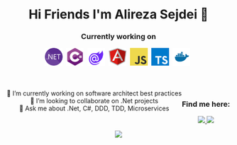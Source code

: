 <div align="center">
<h1>Hi Friends I'm Alireza Sejdei 👋</h1>

  <h3>Currently working on</h3>
<div>
  <img src="https://raw.githubusercontent.com/AlirezaSejdeii/alirezasejdeii/main/dotnet-svgrepo-com.svg" title=".Net" alt=".Net" width="40" height="40"/>&nbsp;
  <img src="https://raw.githubusercontent.com/AlirezaSejdeii/alirezasejdeii/main/cdnlogo.com_c.svg" title="C#" alt=".Net" width="40" height="40"/>&nbsp;
  <img src="https://raw.githubusercontent.com/AlirezaSejdeii/alirezasejdeii/main/blazor.svg" title="Blazor" alt="Blazor" width="40" height="40"/>&nbsp;
  <img src="https://raw.githubusercontent.com/AlirezaSejdeii/alirezasejdeii/main/angular-icon.svg" title="Angular" alt="Angular" width="40" height="40"/>&nbsp;
  <img src="https://raw.githubusercontent.com/AlirezaSejdeii/alirezasejdeii/main/js_logo.svg" title="Javascript" alt="Angular" width="40" height="40"/>&nbsp;
  <img src="https://raw.githubusercontent.com/AlirezaSejdeii/alirezasejdeii/main/typescript.svg" title="Angular" alt="Typescript" width="40" height="40"/>&nbsp;
  <img src="https://raw.githubusercontent.com/AlirezaSejdeii/alirezasejdeii/main/docker-svgrepo-com.svg" title="docker" alt="docker" width="40" height="40"/>&nbsp;
  <!--
  <img src="https://github.com/AlirezaSejdeii/alirezasejdeii/blob/main/kubernetes-svgrepo-com.svg" title="kubernetes"  alt="kubernetes" width="40" height="40"/>&nbsp;
  -->
</div>
</div>
<br>
<br>
<br>

<div style="float:left" align="center"> 
 🔭 I’m currently working on software architect best practices
 <br>
 👯 I’m looking to collaborate on .Net projects
 <br>
 💬 Ask me about .Net, C#, DDD, TDD, Microservices
 <br>
<br>
</div>

<h3 align="center">Find me here:</h3>
<p align="center">
 <a href="https://www.linkedin.com/in/AlirezaSejdei" target="_blank">
  <img src="https://img.icons8.com/fluent/48/000000/linkedin.png" />
 </a>
  
 <a href="https://t.me/TheSejdei" target="_blank">
  <img src="https://img.icons8.com/color/48/000000/telegram-app--v1.png"/>
 </a>
</p>


<p align="center">  
 <a href="#" alt="Alireza Sejdei">
  <img src="https://github-readme-stats.vercel.app/api?username=alirezasejdeii&theme=tokyonight&show_icons=true" />
 </a> 
</p>





